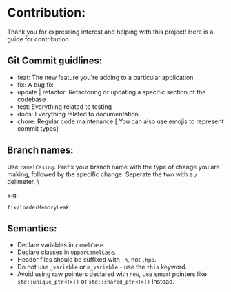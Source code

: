 # Contribution:
Thank you for expressing interest and helping with this project! Here is a guide for contribution.

## Git Commit guidlines:
- feat: The new feature you're adding to a particular application
- fix: A bug fix
- update | refactor: Refactoring or updating a specific section of the codebase
- test: Everything related to testing
- docs: Everything related to documentation
- chore: Regular code maintenance.[ You can also use emojis to represent commit types]

## Branch names:
Use `camelCasing`. Prefix your branch name with the type of change you are making, followed by the specific change. Seperate the two with a `/` delimeter. \

e.g.
```
fix/loaderMemoryLeak
```

## Semantics:
- Declare variables in `camelCase`.
- Declare classes in `UpperCamelCase`.
- Header files should be suffixed with `.h`, not `.hpp`.
- Do not use `_variable` or `m_variable` - use the `this` keyword.
- Avoid using raw pointers declared with `new`, use smart pointers like `std::unique_ptr<T>()` or `std::shared_ptr<T>()` instead.
